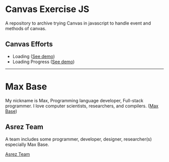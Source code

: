 # Canvas Exercise JS

A repository to archive trying Canvas in javascript to handle event and methods of canvas.

## Canvas Efforts

- Loading ([See demo](https://basemax.github.io/ExerciseCanvasJS/loading.html))
- Loading Progress ([See demo](https://basemax.github.io/ExerciseCanvasJS/loading-progress.html))

---------

# Max Base

My nickname is Max, Programming language developer, Full-stack programmer. I love computer scientists, researchers, and compilers. ([Max Base](https://maxbase.org/))

## Asrez Team

A team includes some programmer, developer, designer, researcher(s) especially Max Base.

[Asrez Team](https://www.asrez.com/)

